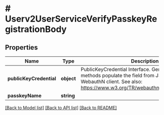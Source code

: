 # # Userv2UserServiceVerifyPasskeyRegistrationBody

## Properties

Name | Type | Description | Notes
------------ | ------------- | ------------- | -------------
**publicKeyCredential** | **object** | PublicKeyCredential Interface. Generated helper methods populate the field from JSON created by a WebauthN client. See also:  https://www.w3.org/TR/webauthn/#publickeycredential |
**passkeyName** | **string** |  |

[[Back to Model list]](../../README.md#models) [[Back to API list]](../../README.md#endpoints) [[Back to README]](../../README.md)

